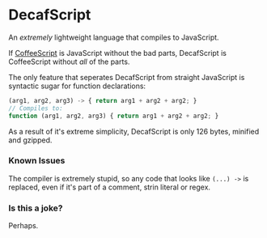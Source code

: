 DecafScript
===========

An *extremely* lightweight language that compiles to JavaScript.

If [CoffeeScript](https://github.com/jashkenas/coffee-script) is JavaScript without the bad parts, DecafScript is CoffeeScript without *all* of the parts.

The only feature that seperates DecafScript from straight JavaScript is syntactic sugar for function declarations:

```javascript
(arg1, arg2, arg3) -> { return arg1 + arg2 + arg2; }
// Compiles to:
function (arg1, arg2, arg3) { return arg1 + arg2 + arg2; }
```

As a result of it's extreme simplicity, DecafScript is only 126 bytes, minified and gzipped.

### Known Issues

The compiler is extremely stupid, so any code that looks like `(...) ->` is replaced, even if it's part of a comment, strin literal or regex.

### Is this a joke?

Perhaps.